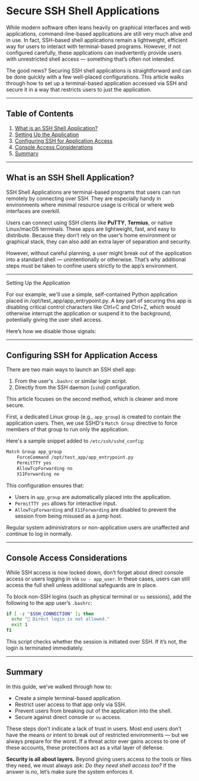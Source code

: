 # Secure SSH Shell Applications

While modern software often leans heavily on graphical interfaces and web applications, command-line-based applications are still very much alive and in use. In fact, SSH-based shell applications remain a lightweight, efficient way for users to interact with terminal-based programs. However, if not configured carefully, these applications can inadvertently provide users with unrestricted shell access — something that’s often not intended.

The good news? Securing SSH shell applications is straightforward and can be done quickly with a few well-placed configurations. This article walks through how to set up a terminal-based application accessed via SSH and secure it in a way that restricts users to just the application.

---

## Table of Contents

1. [What is an SSH Shell Application?](#what-is-an-ssh-shell-application)
2. [Setting Up the Application](#setting-up-the-application)
3. [Configuring SSH for Application Access](#configuring-ssh-for-application-access)
4. [Console Access Considerations](#console-access-considerations)
5. [Summary](#summary)

---

## What is an SSH Shell Application?

SSH Shell Applications are terminal-based programs that users can run remotely by connecting over SSH. They are especially handy in environments where minimal resource usage is critical or where web interfaces are overkill.

Users can connect using SSH clients like **PuTTY**, **Termius**, or native Linux/macOS terminals. These apps are lightweight, fast, and easy to distribute. Because they don’t rely on the user’s home environment or graphical stack, they can also add an extra layer of separation and security.

However, without careful planning, a user might break out of the application into a standard shell — unintentionally or otherwise. That’s why additional steps must be taken to confine users strictly to the app’s environment.

---

Setting Up the Application

For our example, we'll use a simple, self-contained Python application placed in /opt/test_app/app_entrypoint.py. A key part of securing this app is disabling critical control characters like Ctrl+C and Ctrl+Z, which would otherwise interrupt the application or suspend it to the background, potentially giving the user shell access.

Here’s how we disable those signals:

---

## Configuring SSH for Application Access

There are two main ways to launch an SSH shell app:

1. From the user's `.bashrc` or similar login script.
2. Directly from the SSH daemon (`sshd`) configuration.

This article focuses on the second method, which is cleaner and more secure.

First, a dedicated Linux group (e.g., `app_group`) is created to contain the application users. Then, we use SSHD's `Match Group` directive to force members of that group to run only the application.

Here's a sample snippet added to `/etc/ssh/sshd_config`:

```bash
Match Group app_group
    ForceCommand /opt/test_app/app_entrypoint.py
    PermitTTY yes
    AllowTcpForwarding no
    X11Forwarding no
```

This configuration ensures that:

* Users in `app_group` are automatically placed into the application.
* `PermitTTY yes` allows for interactive input.
* `AllowTcpForwarding` and `X11Forwarding` are disabled to prevent the session from being misused as a jump host.

Regular system administrators or non-application users are unaffected and continue to log in normally.

---

## Console Access Considerations

While SSH access is now locked down, don’t forget about direct console access or users logging in via `su - app_user`. In these cases, users can still access the full shell unless additional safeguards are in place.

To block non-SSH logins (such as physical terminal or `su` sessions), add the following to the app user’s `.bashrc`:

```bash
if [ -z "$SSH_CONNECTION" ]; then
  echo "🚫 Direct login is not allowed."
  exit 1
fi
```

This script checks whether the session is initiated over SSH. If it’s not, the login is terminated immediately.

---

## Summary

In this guide, we’ve walked through how to:

* Create a simple terminal-based application.
* Restrict user access to that app only via SSH.
* Prevent users from breaking out of the application into the shell.
* Secure against direct console or `su` access.

These steps don't indicate a lack of trust in users. Most end users don’t have the means or intent to break out of restricted environments — but we always prepare for the worst. If a threat actor ever gains access to one of these accounts, these protections act as a vital layer of defense.

**Security is all about layers.** Beyond giving users access to the tools or files they need, we must always ask: *Do they need shell access too?* If the answer is no, let’s make sure the system enforces it.
